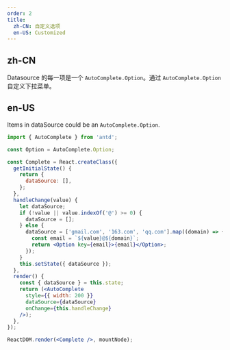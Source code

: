 ```yaml
---
order: 2
title:
  zh-CN: 自定义选项
  en-US: Customized
---
```


## zh-CN

Datasource 的每一项是一个 `AutoComplete.Option`。通过 `AutoComplete.Option` 自定义下拉菜单。

## en-US

Items in dataSource could be an `AutoComplete.Option`.


````jsx
import { AutoComplete } from 'antd';

const Option = AutoComplete.Option;

const Complete = React.createClass({
  getInitialState() {
    return {
      dataSource: [],
    };
  },
  handleChange(value) {
    let dataSource;
    if (!value || value.indexOf('@') >= 0) {
      dataSource = [];
    } else {
      dataSource = ['gmail.com', '163.com', 'qq.com'].map((domain) => {
        const email = `${value}@${domain}`;
        return <Option key={email}>{email}</Option>;
      });
    }
    this.setState({ dataSource });
  },
  render() {
    const { dataSource } = this.state;
    return (<AutoComplete
      style={{ width: 200 }}
      dataSource={dataSource}
      onChange={this.handleChange}
    />);
  },
});

ReactDOM.render(<Complete />, mountNode);
````
